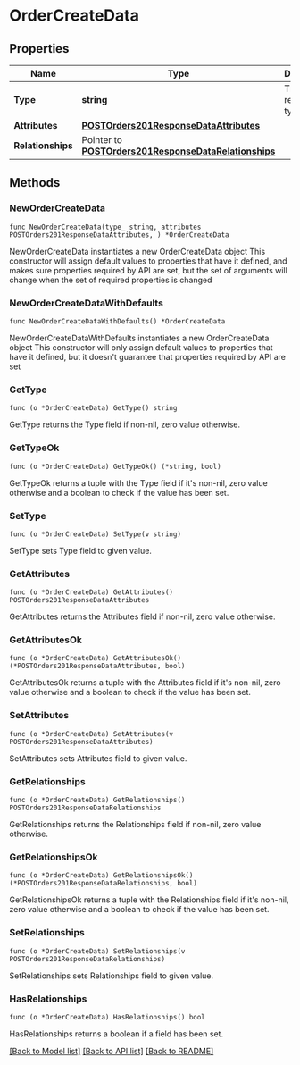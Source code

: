 # OrderCreateData

## Properties

Name | Type | Description | Notes
------------ | ------------- | ------------- | -------------
**Type** | **string** | The resource&#39;s type | [default to "orders"]
**Attributes** | [**POSTOrders201ResponseDataAttributes**](POSTOrders201ResponseDataAttributes.md) |  | 
**Relationships** | Pointer to [**POSTOrders201ResponseDataRelationships**](POSTOrders201ResponseDataRelationships.md) |  | [optional] 

## Methods

### NewOrderCreateData

`func NewOrderCreateData(type_ string, attributes POSTOrders201ResponseDataAttributes, ) *OrderCreateData`

NewOrderCreateData instantiates a new OrderCreateData object
This constructor will assign default values to properties that have it defined,
and makes sure properties required by API are set, but the set of arguments
will change when the set of required properties is changed

### NewOrderCreateDataWithDefaults

`func NewOrderCreateDataWithDefaults() *OrderCreateData`

NewOrderCreateDataWithDefaults instantiates a new OrderCreateData object
This constructor will only assign default values to properties that have it defined,
but it doesn't guarantee that properties required by API are set

### GetType

`func (o *OrderCreateData) GetType() string`

GetType returns the Type field if non-nil, zero value otherwise.

### GetTypeOk

`func (o *OrderCreateData) GetTypeOk() (*string, bool)`

GetTypeOk returns a tuple with the Type field if it's non-nil, zero value otherwise
and a boolean to check if the value has been set.

### SetType

`func (o *OrderCreateData) SetType(v string)`

SetType sets Type field to given value.


### GetAttributes

`func (o *OrderCreateData) GetAttributes() POSTOrders201ResponseDataAttributes`

GetAttributes returns the Attributes field if non-nil, zero value otherwise.

### GetAttributesOk

`func (o *OrderCreateData) GetAttributesOk() (*POSTOrders201ResponseDataAttributes, bool)`

GetAttributesOk returns a tuple with the Attributes field if it's non-nil, zero value otherwise
and a boolean to check if the value has been set.

### SetAttributes

`func (o *OrderCreateData) SetAttributes(v POSTOrders201ResponseDataAttributes)`

SetAttributes sets Attributes field to given value.


### GetRelationships

`func (o *OrderCreateData) GetRelationships() POSTOrders201ResponseDataRelationships`

GetRelationships returns the Relationships field if non-nil, zero value otherwise.

### GetRelationshipsOk

`func (o *OrderCreateData) GetRelationshipsOk() (*POSTOrders201ResponseDataRelationships, bool)`

GetRelationshipsOk returns a tuple with the Relationships field if it's non-nil, zero value otherwise
and a boolean to check if the value has been set.

### SetRelationships

`func (o *OrderCreateData) SetRelationships(v POSTOrders201ResponseDataRelationships)`

SetRelationships sets Relationships field to given value.

### HasRelationships

`func (o *OrderCreateData) HasRelationships() bool`

HasRelationships returns a boolean if a field has been set.


[[Back to Model list]](../README.md#documentation-for-models) [[Back to API list]](../README.md#documentation-for-api-endpoints) [[Back to README]](../README.md)


